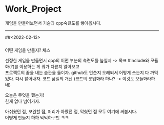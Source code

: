 # Work_Project
게임을 만들어보면서 기술과 cpp숙련도를 쌓아봅시다.

***

##<2022-02-13>

#####
어떤 게임을 만들지?
   체스
  
선정한 게임을 만들면서 cpp의 어떤 부분의 숙련도를 높일지 -> 목표
   #include와 모듈화(?)를 이용하는 게 뭐가 다른지 알아보고   
   프로젝트의 끝을 내는 습관을 들이자.
   github도 안쓴지 오래되서 어떻게 쓰는지 다 까먹었다. 다시 뱉어내자.
   코드 품질의 개선 (코드의 분업화라 하나? -> 이것도 모듈화라하네)
   
오늘은 무엇을 했는가!   
   한게 없다 넘어가자.
   
아쉬웠던 점, 보완할 점, 머리가 아팠던 점, 막혔던 점 모두 여기에 써봅시다.   
   어떻게 만들지 하하 막막하구만 ㅋㅋ
